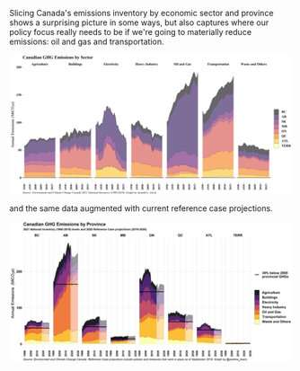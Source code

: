 Slicing Canada's emissions inventory by economic sector and province shows a surprising picture in some ways, but also captures where our policy focus really needs to be if we're going to materially reduce emissions: oil and gas and transportation.

<a href="images/inventory_sector.png" target="_blank">
  <img border="0" align="center"  src="images/inventory_sector.png"/>
</a>

and the same data augmented with current reference case projections.

<a href="images/inventory_sector.png" target="_blank">
  <img border="0" align="center"  src="images/inventory_proj.png"/>
</a>
